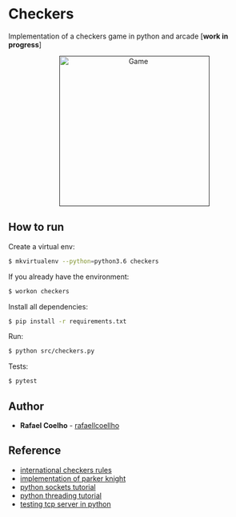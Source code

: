 # Checkers

Implementation of a checkers game in python and arcade [**work in progress**]

<p align="center">
	<a href="">
		<img alt="Game" src="demo.png" width="300px">
	</a>
</p>

## How to run

Create a virtual env:

```bash
$ mkvirtualenv --python=python3.6 checkers
```

If you already have the environment:

```bash
$ workon checkers
```

Install all dependencies: 

```bash
$ pip install -r requirements.txt
```

Run:

```bash
$ python src/checkers.py
```

Tests:
```bash
$ pytest
```

## Author

* **Rafael Coelho** - [rafaellcoellho](https://github.com/rafaellcoellho)

## Reference 

+ [international checkers rules](https://en.wikipedia.org/wiki/International_draughts)
+ [implementation of parker knight](https://www.youtube.com/watch?v=PWl2LBISMug)
+ [python sockets tutorial](https://realpython.com/python-sockets)
+ [python threading tutorial](https://realpython.com/intro-to-python-threading)
+ [testing tcp server in python](https://www.devdungeon.com/content/unit-testing-tcp-server-client-python)
